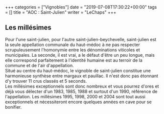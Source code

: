 +++
categories = ["Vignobles"]
date = "2019-07-08T17:30:22+00:00"
tags = [] 
title = "AOC : Saint-Julien"
writer = "LeChaps"
+++

## Les millésimes

Pour l'une saint-julien, pour l'autre saint-julien-beychevelle, saint-julien est la seule appellation communale du haut-médoc à ne pas respecter scrupuleusement l'homonymie entre les dénominations viticoles et municipales. La seconde, il est vrai, a le défaut d'être un peu longue, mais elle correspond parfaitement à l'identité humaine est au terroir de la commune et de l'air d'appellation.  
Situé au centre du haut-médoc, le vignoble de saint-julien constitue une harmonieuse synthèse entre margaux et pauillac. Il n'est donc pas étonnant d'y trouver 11 crus classés et 5 seconds.  
Les millésimes exceptionnels sont donc nombreux et vous pourrez d'ores et déjà vous délecter d'un 1983, 1985, 1988 et surtout d'un 1990, référence de l'appellation. Les millésimes 1995, 1998, 2000 et 2004 sont tout aussi exceptionnels et nécessiteront encore quelques années en cave pour se bonifier.
